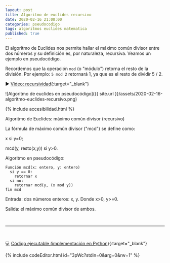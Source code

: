 ```yaml
---
layout: post
title: Algoritmo de euclides recursivo
date: 2020-02-16 21:00:00
categories: pseudocodigo
tags: algoritmos euclides matematica
published: true
---
```


El algoritmo de Euclides nos permite hallar el máximo común divisor entre dos números y su definición es, por naturaleza, recursiva. Veamos un ejemplo en pseudocódigo.

Recordemos que la operación `mod` (o "módulo") retorna el resto de la división. Por ejemplo: `5 mod 2` retornará 1, ya que es el resto de dividir 5 / 2.

▶️ [Video: recursividad](https://youtu.be/0NBPd81uhJE){:target="_blank"}

![Algoritmo de euclides en pseudocódigo]({{ site.url }}/assets/2020-02-16-algoritmo-euclides-recursivo.png)

{% include accesibilidad.html %}

Algoritmo de Euclides: máximo común divisor (recursivo)

La fórmula de máximo común divisor ("mcd") se define como:

x si y=0;

mcd(y, resto(x,y)) si y>0.

Algoritmo en pseudocódigo:

```
Función mcd(x: entero, y: entero)
  si y == 0:
    retornar x
  si no:
    retornar mcd(y, (x mod y))
fin mcd
```

Entrada: dos números enteros: x, y. Donde x>0, y>=0.

Salida: el máximo común divisor de ambos.
</div></details>
<br />
<hr />
<br />

💻 [Código ejecutable (implementación en Python)](https://jdoodle.com/a/3pWc){:target="_blank"}

{% include codeEditor.html id="3pWc?stdin=0&arg=0&rw=1" %}
